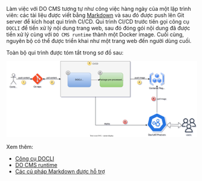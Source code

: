 Làm việc với DO CMS tương tự như công việc hàng ngày của một lập trình viên: các tài liệu được viết bằng <a href="https://www.markdownguide.org/" target="_blank">Markdown</a> và sau đó được push lên Git server để kích hoạt qui trình CI/CD. Qui trình CI/CD trước tiên gọi công cụ `DOCLI` để tiền xử lý nội dung trang web, sau đó đóng gói nội dung đã được tiền xử lý cùng với `DO CMS runtime` thành một Docker image. Cuối cùng, nguyên bộ có thể được triển khai như một trang web đến người dùng cuối.

Toàn bộ qui trình được tóm tắt trong sơ đồ sau:

![DO CMS - Cách thức hoạt động](docms-howitwork.svg "cách thức hoạt động")

Xem thêm:
- [Công cụ DOCLI](../../components/cli/)
- [DO CMS runtime](../../components/runtime/)
- [Các cú pháp Markdown được hỗ trợ](../../reference/markdown/)
